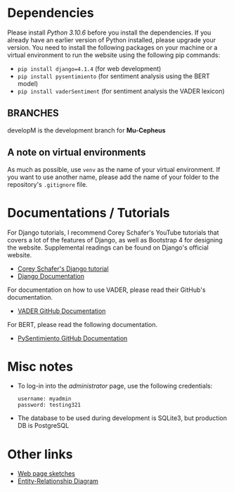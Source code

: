 # Dependencies
Please install *Python 3.10.6* before you install the dependencies. If you already have an earlier version of Python installed, please upgrade your version.
You need to install the following packages on your machine or a virtual environment to run the website using the following pip commands:
- ```pip install django=4.1.4``` (for web development)
- ```pip install pysentimiento``` (for sentiment analysis using the BERT model)
- ```pip install vaderSentiment``` (for sentiment analysis the VADER lexicon)

## BRANCHES
developM is the development branch for **Mu-Cepheus** 

## A note on virtual environments
As much as possible, use ```venv``` as the name of your virtual environment. If you want to use another name, please add the name of your folder to the repository's ```.gitignore``` file.

# Documentations / Tutorials
For Django tutorials, I recommend Corey Schafer's YouTube tutorials that covers a lot of the features of Django, as well as Bootstrap 4 for designing the website. Supplemental readings can be found on Django's official website.
- [Corey Schafer's Django tutorial](https://www.youtube.com/watch?v=UmljXZIypDc&list=PL-osiE80TeTtoQCKZ03TU5fNfx2UY6U4p)
- [Django Documentation](https://www.djangoproject.com/)

For documentation on how to use VADER, please read their GitHub's documentation.
- [VADER GitHub Documentation](https://github.com/cjhutto/vaderSentiment)

For BERT, please read the following documentation.
- [PySentimiento GitHub Documentation](https://github.com/pysentimiento/pysentimiento)

# Misc notes
- To log-in into the *administrator* page, use the following credentials:
  ```
  username: myadmin
  password: testing321
  ```
- The database to be used during development is SQLite3, but production DB is PostgreSQL

# Other links
- [Web page sketches](https://www.figma.com/file/hXYV9D1kKhyBl5I5N21MsM/Website-Design?node-id=0%3A1&t=HLugZxy81sUyIc1p-1)
- [Entity-Relationship Diagram](https://lucid.app/lucidchart/1088a82a-d14a-456e-bd92-161808a6680d/edit?beaconFlowId=B0507B90833A6D8B&invitationId=inv_8bb9f62b-e8c8-4e9a-af9f-14032db8361a&page=0_0#)